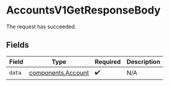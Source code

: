 # AccountsV1GetResponseBody

The request has succeeded.


## Fields

| Field                                                    | Type                                                     | Required                                                 | Description                                              |
| -------------------------------------------------------- | -------------------------------------------------------- | -------------------------------------------------------- | -------------------------------------------------------- |
| `data`                                                   | [components.Account](../../models/components/account.md) | :heavy_check_mark:                                       | N/A                                                      |